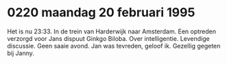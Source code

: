 # 0220 maandag 20 februari 1995
Het is nu 23:33. In de  trein van Harderwijk naar Amsterdam. Een optreden verzorgd voor Jans dispuut Ginkgo Biloba. Over intelligentie. Levendige discussie. Geen saaie avond. Jan was tevreden, geloof ik. Gezellig gegeten bij Janny. 